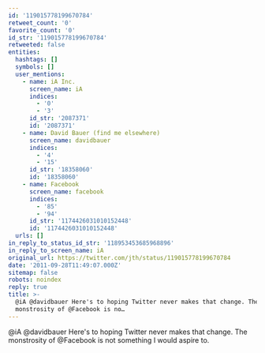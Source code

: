 ```yaml
---
id: '119015778199670784'
retweet_count: '0'
favorite_count: '0'
id_str: '119015778199670784'
retweeted: false
entities:
  hashtags: []
  symbols: []
  user_mentions:
    - name: iA Inc.
      screen_name: iA
      indices:
        - '0'
        - '3'
      id_str: '2087371'
      id: '2087371'
    - name: David Bauer (find me elsewhere)
      screen_name: davidbauer
      indices:
        - '4'
        - '15'
      id_str: '18358060'
      id: '18358060'
    - name: Facebook
      screen_name: facebook
      indices:
        - '85'
        - '94'
      id_str: '1174426031010152448'
      id: '1174426031010152448'
  urls: []
in_reply_to_status_id_str: '118953453685968896'
in_reply_to_screen_name: iA
original_url: https://twitter.com/jth/status/119015778199670784
date: '2011-09-28T11:49:07.000Z'
sitemap: false
robots: noindex
reply: true
title: >-
  @iA @davidbauer Here's to hoping Twitter never makes that change. The
  monstrosity of @Facebook is no…
---
```


@iA @davidbauer Here's to hoping Twitter never makes that change. The monstrosity of @Facebook is not something I would aspire to.